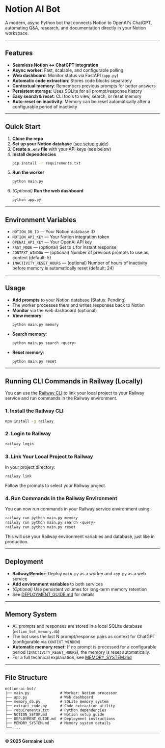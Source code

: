 # Notion AI Bot

A modern, async Python bot that connects Notion to OpenAI's ChatGPT, automating Q&A, research, and documentation directly in your Notion workspace.

---

## Features

- **Seamless Notion ↔️ ChatGPT integration**
- **Async worker**: Fast, scalable, and configurable polling
- **Web dashboard**: Monitor status via FastAPI (`app.py`)
- **Automatic code extraction**: Stores code blocks separately
- **Contextual memory**: Remembers previous prompts for better answers
- **Persistent storage**: Uses SQLite for all prompt/response history
- **Easy search & reset**: CLI tools to view, search, or reset memory
- **Auto-reset on inactivity**: Memory can be reset automatically after a configurable period of inactivity

---

## Quick Start

1. **Clone the repo**
2. **Set up your Notion database** ([see setup guide](NOTION_SETUP.md))
3. **Create a `.env` file** with your API keys (see below)
4. **Install dependencies**
   ```sh
   pip install -r requirements.txt
   ```
5. **Run the worker**
   ```sh
   python main.py
   ```
6. _(Optional)_ **Run the web dashboard**
   ```sh
   python app.py
   ```

---

## Environment Variables

- `NOTION_DB_ID` — Your Notion database ID
- `NOTION_API_KEY` — Your Notion integration token
- `OPENAI_API_KEY` — Your OpenAI API key
- `FAST_MODE` — (optional) Set to `1` for instant response
- `CONTEXT_WINDOW` — (optional) Number of previous prompts to use as context (default: 5)
- `INACTIVITY_RESET_HOURS` — (optional) Number of hours of inactivity before memory is automatically reset (default: 24)

---

## Usage

- **Add prompts** to your Notion database (Status: Pending)
- The worker processes them and writes responses back to Notion
- **Monitor** via the web dashboard (optional)
- **View memory**:
  ```sh
  python main.py memory
  ```
- **Search memory**:
  ```sh
  python main.py search <query>
  ```
- **Reset memory**:
  ```sh
  python main.py reset
  ```

---

## Running CLI Commands in Railway (Locally)

You can use the [Railway CLI](https://docs.railway.app/develop/cli) to link your local project to your Railway service and run commands in the Railway environment.

### 1. **Install the Railway CLI**

```sh
npm install -g railway
```

### 2. **Login to Railway**

```sh
railway login
```

### 3. **Link Your Local Project to Railway**

In your project directory:

```sh
railway link
```

Follow the prompts to select your Railway project.

### 4. **Run Commands in the Railway Environment**

You can now run commands in your Railway service environment using:

```sh
railway run python main.py memory
railway run python main.py search <query>
railway run python main.py reset
```

This will use your Railway environment variables and database, just like in production.

---

## Deployment

- **Railway/Render:** Deploy `main.py` as a worker and `app.py` as a web service
- **Add environment variables** to both services
- _(Optional)_ Use persistent volumes for long-term memory retention
- See [DEPLOYMENT_GUIDE.md](DEPLOYMENT_GUIDE.md) for details

---

## Memory System

- All prompts and responses are stored in a local SQLite database (`notion_bot_memory.db`)
- The bot uses the last N prompt/response pairs as context for ChatGPT (configurable via `CONTEXT_WINDOW`)
- **Automatic memory reset:** If no prompt is processed for a configurable period (`INACTIVITY_RESET_HOURS`), the memory is reset automatically.
- For a full technical explanation, see [MEMORY_SYSTEM.md](MEMORY_SYSTEM.md)

---

## File Structure

```
notion-ai-bot/
├── main.py              # Worker: Notion processor
├── app.py               # Web dashboard
├── memory_db.py         # SQLite memory system
├── extract_code.py      # Code extraction utility
├── requirements.txt     # Python dependencies
├── NOTION_SETUP.md      # Notion setup guide
├── DEPLOYMENT_GUIDE.md  # Deployment instructions
├── MEMORY_SYSTEM.md     # Memory system details
└── ...
```

---

**© 2025 Germaine Luah**

